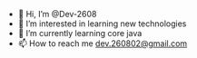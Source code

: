 - 👋 Hi, I’m @Dev-2608
- 👀 I’m interested in learning new technologies 
- 🌱 I’m currently learning core java
- 📫 How to reach me dev.260802@gmail.com 

<!---
Dev-2608/Dev-2608 is a ✨ special ✨ repository because its `README.md` (this file) appears on your GitHub profile.
You can click the Preview link to take a look at your changes.
--->
